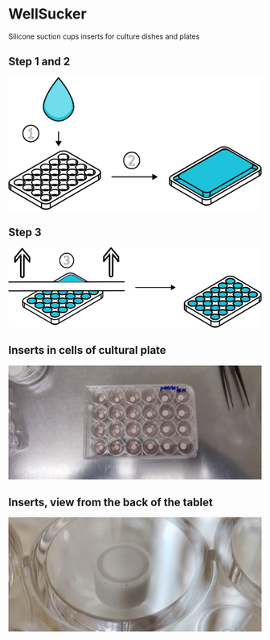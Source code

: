 # WellSucker
Silicone suction cups inserts for culture dishes and plates

## Step 1 and 2

![Step 1 and 2](https://github.com/arteys/WellSucker/blob/main/Images/Fig%201.png?raw=true)


## Step 3

![Step 3](https://github.com/arteys/WellSucker/blob/main/Images/Fig%202.png?raw=true)


## Inserts in cells of cultural plate

![Inserts in plate](https://github.com/arteys/WellSucker/blob/main/Images/Fig%203.jpg?raw=true)

## Inserts, view from the back of the tablet

![Inserts in plate](https://github.com/arteys/WellSucker/blob/main/Images/Fig%204.jpg?raw=true)
